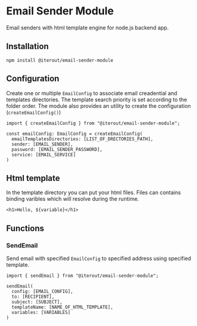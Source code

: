 # Email Sender Module

Email senders with html template engine for node.js backend app.

## Installation

```
npm install @iterout/email-sender-module
```

## Configuration

Create one or multiple `EmailConfig` to associate email creadential and templates directories. The template search priority is set according to the folder order. The module also provides an utility to create the configuration (`createEmailConfig()`)

```
import { createEmailConfig } from "@iterout/email-sender-module";

const emailConfig: EmailConfig = createEmailConfig(
  emailTemplatesDirectories: [LIST_OF_DRECTORIES_PATH],
  sender: [EMAIL_SENDER],
  password: [EMAIL_SENDER_PASSWORD],
  service: [EMAIL_SERVICE]
)
```

## Html template

In the template directory you can put your html files. Files can contains binding varibles which will resolve during the runtime.

```
<h1>Hello, ${variable}</h1>
```

## Functions

### SendEmail

Send email with specified `EmailConfig` to specified address using specified template.

```
import { sendEmail } from "@iterout/email-sender-module";

sendEmail(
  config: [EMAIL_CONFIG],
  to: [RECIPIENT],
  subject: [SUBJECT],
  templateName: [NAME_OF_HTML_TEMPLATE],
  variables: [VARIABLES]
)
```

